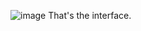 ![image](https://github.com/user-attachments/assets/26d542a6-9ac8-4347-8551-85193c34f7d4)
                                                                                                                                                  That's the interface.
